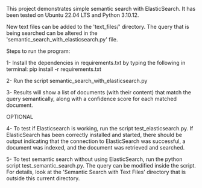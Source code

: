 This project demonstrates simple semantic search with ElasticSearch. It has been tested on Ubuntu 22.04 LTS and Python 3.10.12.

New text files can be added to the 'text_files/' directory. 
The query that is being searched can be altered in the 'semantic_search_with_elasticsearch.py' file.

Steps to run the program:

1- Install the dependencies in requirements.txt by typing the following in terminal: pip install -r requirements.txt

2- Run the script semantic_search_with_elasticsearch.py

3- Results will show a list of documents (with their content) that match the query semantically,
along with a confidence score for each matched document.

OPTIONAL

4- To test if Elasticsearch is working, run the script test_elasticsearch.py. 
If ElasticSearch has been correctly installed and started, there should be output indicating that 
the connection to ElasticSearch was successful, a document was indexed, and the document was retrieved 
and searched.

5- To test semantic search without using ElasticSearch, run the python script test_semantic_search.py.
The query can be modified inside the script. For details, look at the 'Semantic Search with Text Files' 
directory that is outside this current directory.
